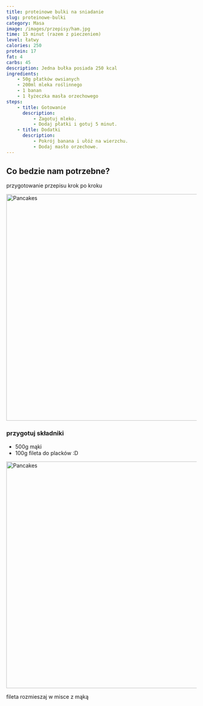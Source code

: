 ```yaml
---
title: proteinowe bulki na sniadanie
slug: proteinowe-bulki
category: Masa
image: /images/przepisy/ham.jpg
time: 15 minut (razem z pieczeniem)
level: łatwy
calories: 250
protein: 17
fat: 4
carbs: 45
description: Jedna bułka posiada 250 kcal
ingredients:
    - 50g płatków owsianych
    - 200ml mleka roślinnego
    - 1 banan
    - 1 łyżeczka masła orzechowego
steps:
    - title: Gotowanie
      description:
          - Zagotuj mleko.
          - Dodaj płatki i gotuj 5 minut.
    - title: Dodatki
      description:
          - Pokrój banana i ułóż na wierzchu.
          - Dodaj masło orzechowe.
---
```


## Co bedzie nam potrzebne?

przygotowanie przepisu krok po kroku

<img src="https://az.przepisy.pl/www-przepisy-pl/www.przepisy.pl/przepisy3ii/img/variants/800x0/pea-soup_a751945.jpg" alt="Pancakes" width="600" />

### przygotuj składniki

-   500g mąki
-   100g fileta do placków :D

<img src="/images/przepisy/pancakes.jpg" alt="Pancakes" width="600" />

fileta rozmieszaj w misce z mąką
